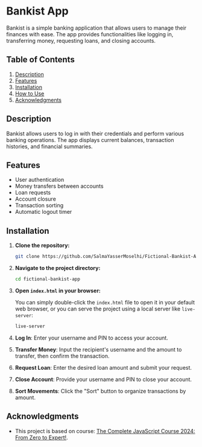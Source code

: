 # Bankist App

Bankist is a simple banking application that allows users to manage their finances with ease. The app provides functionalities like logging in, transferring money, requesting loans, and closing accounts.

## Table of Contents

1. [Description](#description)
2. [Features](#features)
3. [Installation](#installation)
4. [How to Use](#how-to-use)
5. [Acknowledgments](#acknowledgments)

## Description

Bankist allows users to log in with their credentials and perform various banking operations. The app displays current balances, transaction histories, and financial summaries.

## Features

- User authentication
- Money transfers between accounts
- Loan requests
- Account closure
- Transaction sorting
- Automatic logout timer

## Installation
1. **Clone the repository:**

   ```bash
   git clone https://github.com/SalmaYasserMoselhi/Fictional-Bankist-App
   ```

2. **Navigate to the project directory:**

   ```bash
   cd fictional-bankist-app
   ```

3. **Open `index.html` in your browser:**

   You can simply double-click the `index.html` file to open it in your default web browser, or you can serve the project using a local server like `live-server`:

   ```bash
   live-server
   ```

1. **Log In**: Enter your username and PIN to access your account.
2. **Transfer Money**: Input the recipient's username and the amount to transfer, then confirm the transaction.
3. **Request Loan**: Enter the desired loan amount and submit your request.
4. **Close Account**: Provide your username and PIN to close your account.
5. **Sort Movements**: Click the "Sort" button to organize transactions by amount.

## Acknowledgments

- This project is based on course: [The Complete JavaScript Course 2024: From Zero to Expert!](https://www.udemy.com/course/the-complete-javascript-course/?couponCode=SKILLS4SALEA).
